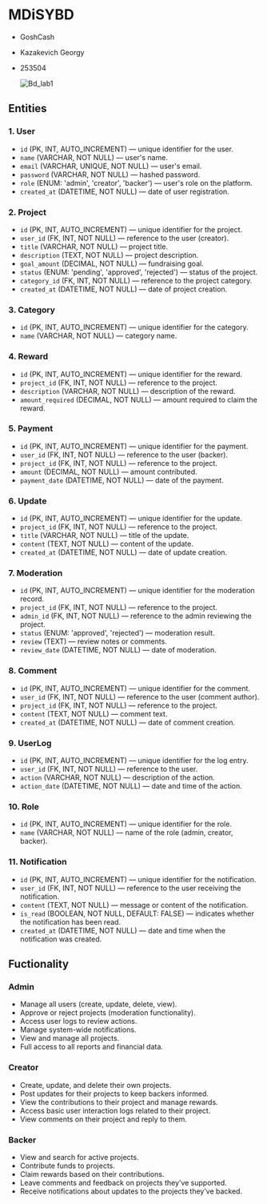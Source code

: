 # MDiSYBD
* GoshCash
* Kazakevich Georgy
* 253504

  
  ![Bd_lab1](https://github.com/user-attachments/assets/7558b983-2c45-4fb7-936a-e34da3d5023e)

## Entities
### 1. User
- `id` (PK, INT, AUTO_INCREMENT) — unique identifier for the user.
- `name` (VARCHAR, NOT NULL) — user's name.
- `email` (VARCHAR, UNIQUE, NOT NULL) — user's email.
- `password` (VARCHAR, NOT NULL) — hashed password.
- `role` (ENUM: 'admin', 'creator', 'backer') — user's role on the platform.
- `created_at` (DATETIME, NOT NULL) — date of user registration.

### 2. Project
- `id` (PK, INT, AUTO_INCREMENT) — unique identifier for the project.
- `user_id` (FK, INT, NOT NULL) — reference to the user (creator).
- `title` (VARCHAR, NOT NULL) — project title.
- `description` (TEXT, NOT NULL) — project description.
- `goal_amount` (DECIMAL, NOT NULL) — fundraising goal.
- `status` (ENUM: 'pending', 'approved', 'rejected') — status of the project.
- `category_id` (FK, INT, NOT NULL) — reference to the project category.
- `created_at` (DATETIME, NOT NULL) — date of project creation.

### 3. Category
- `id` (PK, INT, AUTO_INCREMENT) — unique identifier for the category.
- `name` (VARCHAR, NOT NULL) — category name.

### 4. Reward
- `id` (PK, INT, AUTO_INCREMENT) — unique identifier for the reward.
- `project_id` (FK, INT, NOT NULL) — reference to the project.
- `description` (VARCHAR, NOT NULL) — description of the reward.
- `amount_required` (DECIMAL, NOT NULL) — amount required to claim the reward.

### 5. Payment
- `id` (PK, INT, AUTO_INCREMENT) — unique identifier for the payment.
- `user_id` (FK, INT, NOT NULL) — reference to the user (backer).
- `project_id` (FK, INT, NOT NULL) — reference to the project.
- `amount` (DECIMAL, NOT NULL) — amount contributed.
- `payment_date` (DATETIME, NOT NULL) — date of the payment.

### 6. Update
- `id` (PK, INT, AUTO_INCREMENT) — unique identifier for the update.
- `project_id` (FK, INT, NOT NULL) — reference to the project.
- `title` (VARCHAR, NOT NULL) — title of the update.
- `content` (TEXT, NOT NULL) — content of the update.
- `created_at` (DATETIME, NOT NULL) — date of update creation.

### 7. Moderation
- `id` (PK, INT, AUTO_INCREMENT) — unique identifier for the moderation record.
- `project_id` (FK, INT, NOT NULL) — reference to the project.
- `admin_id` (FK, INT, NOT NULL) — reference to the admin reviewing the project.
- `status` (ENUM: 'approved', 'rejected') — moderation result.
- `review` (TEXT) — review notes or comments.
- `review_date` (DATETIME, NOT NULL) — date of moderation.

### 8. Comment
- `id` (PK, INT, AUTO_INCREMENT) — unique identifier for the comment.
- `user_id` (FK, INT, NOT NULL) — reference to the user (comment author).
- `project_id` (FK, INT, NOT NULL) — reference to the project.
- `content` (TEXT, NOT NULL) — comment text.
- `created_at` (DATETIME, NOT NULL) — date of comment creation.

### 9. UserLog
- `id` (PK, INT, AUTO_INCREMENT) — unique identifier for the log entry.
- `user_id` (FK, INT, NOT NULL) — reference to the user.
- `action` (VARCHAR, NOT NULL) — description of the action.
- `action_date` (DATETIME, NOT NULL) — date and time of the action.

### 10. Role
- `id` (PK, INT, AUTO_INCREMENT) — unique identifier for the role.
- `name` (VARCHAR, NOT NULL) — name of the role (admin, creator, backer).

### 11. Notification
- `id` (PK, INT, AUTO_INCREMENT) — unique identifier for the notification.
- `user_id` (FK, INT, NOT NULL) — reference to the user receiving the notification.
- `content` (TEXT, NOT NULL) — message or content of the notification.
- `is_read` (BOOLEAN, NOT NULL, DEFAULT: FALSE) — indicates whether the notification has been read.
- `created_at` (DATETIME, NOT NULL) — date and time when the notification was created.


## Fuctionality
### Admin
* Manage all users (create, update, delete, view).
* Approve or reject projects (moderation functionality).
* Access user logs to review actions.
* Manage system-wide notifications.
* View and manage all projects.
* Full access to all reports and financial data.
### Creator
* Create, update, and delete their own projects.
* Post updates for their projects to keep backers informed.
* View the contributions to their project and manage rewards.
* Access basic user interaction logs related to their project.
* View comments on their project and reply to them.
### Backer
* View and search for active projects.
* Contribute funds to projects.
* Claim rewards based on their contributions.
* Leave comments and feedback on projects they’ve supported.
* Receive notifications about updates to the projects they’ve backed.
